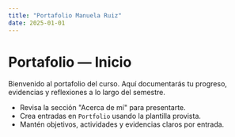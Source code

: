 ```yaml
---
title: "Portafolio Manuela Ruiz"
date: 2025-01-01
---
```


# Portafolio — Inicio

Bienvenido al portafolio del curso. Aquí documentarás tu progreso,
evidencias y reflexiones a lo largo del semestre.

- Revisa la sección "Acerca de mí" para presentarte.
- Crea entradas en `Portfolio` usando la plantilla provista.
- Mantén objetivos, actividades y evidencias claros por entrada.
